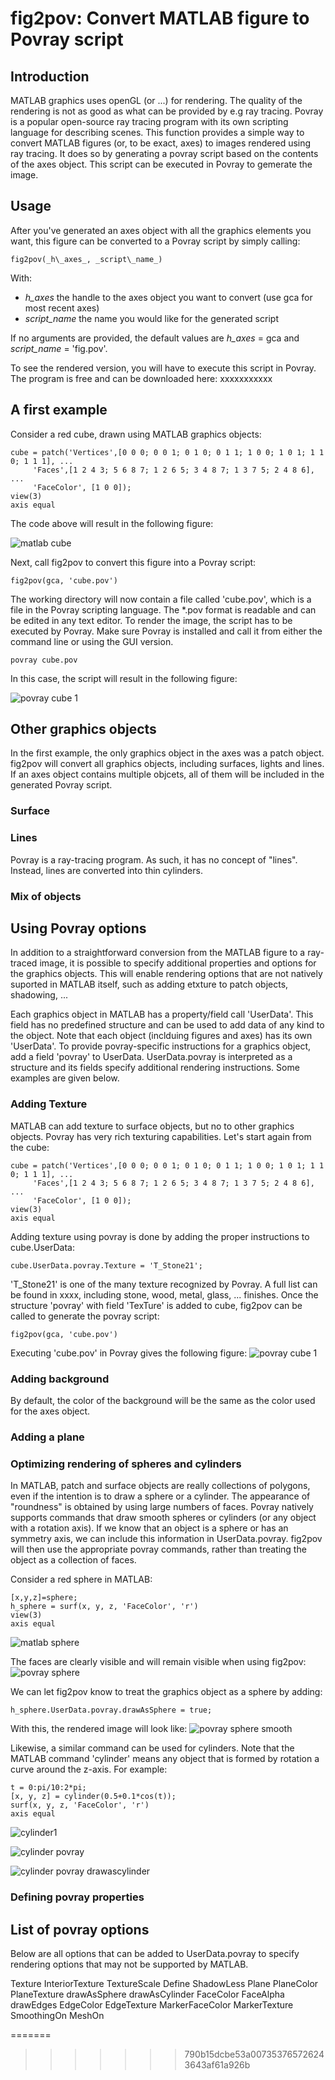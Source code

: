 # fig2pov: Convert MATLAB figure to Povray script
## Introduction
MATLAB graphics uses openGL (or ...) for rendering. The quality of the rendering is not as good as what can be provided by e.g ray tracing. Povray is a popular open-source ray tracing program with its own scripting language for describing scenes.
This function provides a simple way to convert MATLAB figures (or, to be exact, axes) to images rendered using ray tracing. It does so by generating a povray script based on the contents of the axes object. This script can be executed in Povray to gemerate the image.

## Usage
After you've generated an axes object with all the graphics elements you want, this figure can be converted to a Povray script by simply calling:
```
fig2pov(_h\_axes_, _script\_name_)
```
With:
- _h\_axes_ the handle to the axes object you want to convert (use gca for most recent axes)
- _script\_name_ the name you would like for the generated script

If no arguments are provided, the default values are _h\_axes_ = gca and _script\_name_ = 'fig.pov'.

To see the rendered version, you will have to execute this script in Povray. The program is free and can be downloaded here: xxxxxxxxxxx

## A first example
Consider a red cube, drawn using MATLAB graphics objects:
```
cube = patch('Vertices',[0 0 0; 0 0 1; 0 1 0; 0 1 1; 1 0 0; 1 0 1; 1 1 0; 1 1 1], ...
	 'Faces',[1 2 4 3; 5 6 8 7; 1 2 6 5; 3 4 8 7; 1 3 7 5; 2 4 8 6], ...
	 'FaceColor', [1 0 0]);
view(3)
axis equal
```
The code above will result in the following figure:

![matlab cube](cube.png)

Next, call fig2pov to convert this figure into a Povray script: 
```
fig2pov(gca, 'cube.pov')
```
The working directory will now contain a file called 'cube.pov', which is a file in the Povray scripting language. The \*.pov format is readable and can be edited in any text editor. To render the image, the script has to be executed by Povray. Make sure Povray is installed and call it from either the command line or using the GUI version. 
```
povray cube.pov
```
In this case, the script will result in the following figure:

![povray cube 1](cube_povray1.png)

## Other graphics objects
In the first example, the only graphics object in the axes was a patch object. fig2pov will convert all graphics objects, including surfaces, lights and lines. If an axes object contains multiple objcets, all of them will be included in the generated Povray script.
### Surface

### Lines
Povray is a ray-tracing program. As such, it has no concept of "lines". Instead, lines are converted into thin cylinders.

### Mix of objects

## Using Povray options
In addition to a straightforward conversion from the MATLAB figure to a ray-traced image, it is possible to specify additional properties and options for the graphics objects. This will enable rendering options that are not natively suported in MATLAB itself, such as adding etxture to patch objects, shadowing, ... 

Each graphics object in MATLAB has a property/field call 'UserData'. This field has no predefined structure and can be used to add data of any kind to the object. Note that each object (inclduing figures and axes) has its own 'UserData'. To provide povray-specific instructions for a graphics object, add a field 'povray' to UserData. UserData.povray is interpreted as a structure and its fields specify additional rendering instructions.
Some examples are given below.

### Adding Texture
MATLAB can add texture to surface objects, but no to other graphics objects. Povray has very rich texturing capabilities.
Let's start again from the cube:
```
cube = patch('Vertices',[0 0 0; 0 0 1; 0 1 0; 0 1 1; 1 0 0; 1 0 1; 1 1 0; 1 1 1], ...
	 'Faces',[1 2 4 3; 5 6 8 7; 1 2 6 5; 3 4 8 7; 1 3 7 5; 2 4 8 6], ...
	 'FaceColor', [1 0 0]);
view(3)
axis equal
```
Adding texture using povray is done by adding the proper instructions to cube.UserData:
```
cube.UserData.povray.Texture = 'T_Stone21';
``` 
'T_Stone21' is one of the many texture recognized by Povray. A full list can be found in xxxx, including stone, wood, metal, glass, ... finishes.
Once the structure 'povray' with field 'TexTure' is added to cube, fig2pov can be called to generate the povray script:
```
fig2pov(gca, 'cube.pov')
```
Executing 'cube.pov' in Povray gives the following figure:
![povray cube 1](cube_povray_texture1.png)

### Adding background
By default, the color of the background will be the same as the color used for the axes object.

### Adding a plane

### Optimizing rendering of spheres and cylinders
In MATLAB, patch and surface objects are really collections of polygons, even if the intention is to draw a sphere or a cylinder. The appearance of "roundness" is obtained by using large numbers of faces.
Povray natively supports commands that draw smooth spheres or cylinders (or any object with a rotation axis). If we know that an object is a sphere or has an symmetry axis, we can include this information in UserData.povray. fig2pov will then use the appropriate povray commands, rather than treating the object as a collection of faces.

Consider a red sphere in MATLAB:
```
[x,y,z]=sphere;
h_sphere = surf(x, y, z, 'FaceColor', 'r')
view(3)
axis equal
```

![matlab sphere](sphere.png)

The faces are clearly visible and will remain visible when using fig2pov:
![povray sphere](sphere1.png)

We can let fig2pov know to treat the graphics object as a sphere by adding:
```
h_sphere.UserData.povray.drawAsSphere = true;
```
With this, the rendered image will look like:
![povray sphere smooth](sphere_drawassphere.png)

Likewise, a similar command can be used for cylinders. Note that the MATLAB command 'cylinder' means any object that is formed by rotation a curve around the z-axis. For example:
```
t = 0:pi/10:2*pi;
[x, y, z] = cylinder(0.5+0.1*cos(t));
surf(x, y, z, 'FaceColor', 'r')
axis equal
```
![cylinder1](cylinder1.png)

![cylinder povray](cylinder_povray.png)

![cylinder povray drawascylinder](cylinder_povray_drawascylinder.png)



### Defining povray properties

## List of povray options
Below are all options that can be added to UserData.povray to specify rendering options that may not be supported by MATLAB.

Texture
InteriorTexture
TextureScale
Define
ShadowLess
Plane
PlaneColor
PlaneTexture
drawAsSphere
drawAsCylinder
FaceColor
FaceAlpha
drawEdges
EdgeColor
EdgeTexture
MarkerFaceColor
MarkerTexture
SmoothingOn
MeshOn










=======
>>>>>>> 790b15dcbe53a007353765726243643af61a926b

